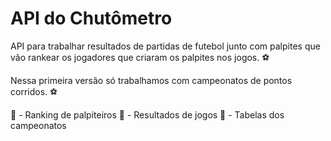 # API do Chutômetro

API para trabalhar resultados de partidas de futebol junto com palpites que vão rankear os jogadores que criaram os palpites nos jogos. ⚽

Nessa primeira versão só trabalhamos com campeonatos de pontos corridos. ⚽

🥇 - Ranking de palpiteiros
🥈 - Resultados de jogos
🥉 - Tabelas dos campeonatos
